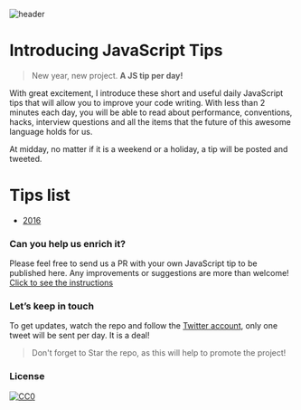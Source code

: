 ![header](https://raw.githubusercontent.com/loverajoel/jstips/master/resources/jstips-header-blog.gif)

# Introducing JavaScript Tips
> New year, new project. **A JS tip per day!**

With great excitement, I introduce these short and useful daily JavaScript tips that will allow you to improve your code writing. With less than 2 minutes each day, you will be able to read about performance, conventions, hacks, interview questions and all the items that the future of this awesome language holds for us.

At midday, no matter if it is a weekend or a holiday, a tip will be posted and tweeted.

# Tips list

* [2016](2016-tips/README.md)

### Can you help us enrich it?
Please feel free to send us a PR with your own JavaScript tip to be published here.
Any improvements or suggestions are more than welcome!
[Click to see the instructions](https://github.com/loverajoel/jstips/blob/master/CONTRIBUTING.md)

### Let’s keep in touch
To get updates, watch the repo and follow the [Twitter account](https://twitter.com/tips_js), only one tweet will be sent per day. It is a deal!
> Don't forget to Star the repo, as this will help to promote the project!


### License
[![CC0](http://i.creativecommons.org/p/zero/1.0/88x31.png)](http://creativecommons.org/publicdomain/zero/1.0/)
